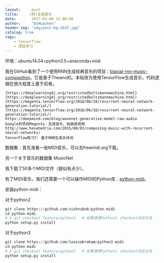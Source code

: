```yaml
---
layout:     post
title:     (转)生成音乐
date:       2017-01-08 12:00:00
author:     "DuHuazhen"
header-img: "img/post-bg-2015.jpg"
catalog: true
tags:
    - tensorflow
    - 深度学习
---
```

环境：ubuntu14.04+python3.5+anaconda+midi

我在GitHub看到了一个使用RNN生成经典音乐的项目：[biaxial-rnn-music-composition](https://github.com/hexahedria/biaxial-rnn-music-composition)，它是基于Theano的。本帖改为使用TensorFlow生成音乐，代码逻辑在很大程度上基于前者。  


    [https://deeplearning4j.org/restrictedboltzmannmachine.html](https://deeplearning4j.org/restrictedboltzmannmachine.html)     
    [https://magenta.tensorflow.org/2016/06/10/recurrent-neural-network-generation-tutorial/](https://magenta.tensorflow.org/2016/06/10/recurrent-neural-network-generation-tutorial/)  
    https://deepmind.com/blog/wavenet-generative-model-raw-audio  
    Google的项目Magenta：生成音乐、绘画或视频  
    http://www.hexahedria.com/2015/08/03/composing-music-with-recurrent-neural-networks/  
    TensorFlow练习7: 基于RNN生成古诗词  

数据集：首先准备一些MIDI音乐，可以去freemidi.org下载。  

另一个关于音乐的数据集 MusicNet  

我下载了50多个MIDI文件（貌似有点少）。  

有了MIDI音乐，我们还需要一个可以操作MIDI的Python库：[python-midi](https://github.com/vishnubob/python-midi)。

安装python-midi：

对于python2  
```python
git clone https://github.com/vishnubob/python-midi
cd python-midi
# $ git checkout feature/python3   # 如果使用Python3，checkout对应分支
python setup.py install

```

对于python3  
```python
git clone https://github.com/louisabraham/python3-midi
cd python-midi
# $ git checkout feature/python3   # 如果使用Python3，checkout对应分支
python setup.py install

```


